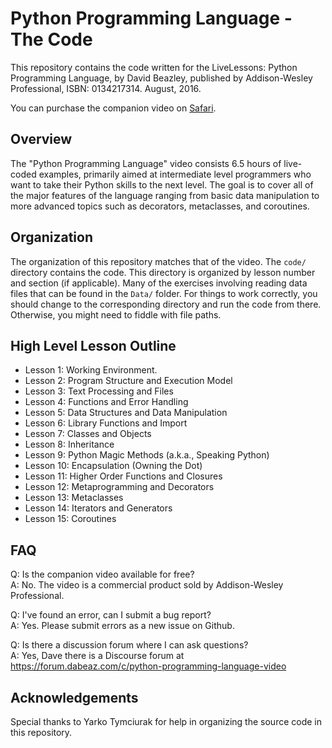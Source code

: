 # Python Programming Language - The Code

This repository contains the code written for the LiveLessons: Python
Programming Language, by David Beazley, published by Addison-Wesley
Professional, ISBN: 0134217314. August, 2016.

You can purchase the companion video on
[Safari](https://www.safaribooksonline.com/library/view/python-programming-language/9780134217314/).

## Overview

The "Python Programming Language" video consists 6.5 hours of
live-coded examples, primarily aimed at intermediate level programmers
who want to take their Python skills to the next level.  The goal is
to cover all of the major features of the language ranging from basic
data manipulation to more advanced topics such as decorators,
metaclasses, and coroutines.

## Organization

The organization of this repository matches that of the video.  The `code/`
directory contains the code.  This directory is organized by lesson number
and section (if applicable).  Many of the exercises involving reading data
files that can be found in the `Data/` folder.   For things to work
correctly, you should change to the corresponding directory and run the
code from there.  Otherwise, you might need to fiddle with file paths.

## High Level Lesson Outline

- Lesson 1: Working Environment.
- Lesson 2: Program Structure and Execution Model
- Lesson 3: Text Processing and Files
- Lesson 4: Functions and Error Handling
- Lesson 5: Data Structures and Data Manipulation
- Lesson 6: Library Functions and Import
- Lesson 7: Classes and Objects
- Lesson 8: Inheritance
- Lesson 9: Python Magic Methods (a.k.a., Speaking Python)
- Lesson 10: Encapsulation (Owning the Dot)
- Lesson 11: Higher Order Functions and Closures
- Lesson 12: Metaprogramming and Decorators
- Lesson 13: Metaclasses
- Lesson 14: Iterators and Generators
- Lesson 15: Coroutines

## FAQ

Q: Is the companion video available for free?  
A: No. The video is a commercial product sold by Addison-Wesley Professional. 

Q: I've found an error, can I submit a bug report?  
A: Yes.  Please submit errors as a new issue on Github.

Q: Is there a discussion forum where I can ask questions?  
A: Yes, Dave there is a Discourse forum at https://forum.dabeaz.com/c/python-programming-language-video

## Acknowledgements

Special thanks to Yarko Tymciurak for help in organizing the source code in this
repository.


